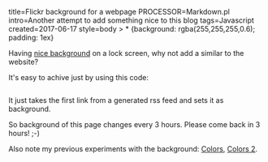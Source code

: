 title=Flickr background for a webpage
PROCESSOR=Markdown.pl
intro=Another attempt to add something nice to this blog
tags=Javascript
created=2017-06-17
style=body > * {background: rgba(255,255,255,0.6); padding: 1ex}

Having [nice background][rss] on a lock screen,
why not add a similar to the website?

[rss]: flickr-feed-generator-for-xscreensaver.html

It's easy to achive just by using this code:

<div>
<pre id="aa"></pre>

<script id="a1">
var xmlhttp = new XMLHttpRequest();
xmlhttp.open('GET', '/unlisted/flickr.rss', false);
xmlhttp.send(null);
if(xmlhttp.status == 200) {
  link=xmlhttp.responseText.match(/https:[^"]*/)[0];
  document.body.style.background='url('+link+') fixed';
  document.body.style.backgroundSize='cover';
}
</script>

<script>
	gebi=function(q){return document.getElementById(q)}
	gebi('aa').innerHTML=gebi('a1').innerHTML;
</script>

<script src="/microlight.js"></script>
<script>microlight.reset('pre')</script>
</div>

It just takes the first link from a generated rss feed and sets it as background.

So background of this page changes every 3 hours. Please come back in 3 hours! ;-)

Also note my previous experiments with the background: [Colors][], [Colors 2][].

[Colors]: colors.html
[Colors 2]: colors2.html
